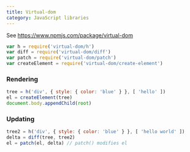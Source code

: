 ```yaml
---
title: Virtual-dom
category: JavaScript libraries
---
```


See <https://www.npmjs.com/package/virtual-dom>

```js
var h = require('virtual-dom/h')
var diff = require('virtual-dom/diff')
var patch = require('virtual-dom/patch')
var createElement = require('virtual-dom/create-element')
```

### Rendering

```js
tree = h('div', { style: { color: 'blue' } }, [ 'hello' ])
el = createElement(tree)
document.body.appendChild(root)
```

### Updating

```js
tree2 = h('div', { style: { color: 'blue' } }, [ 'hello world' ])
delta = diff(tree, tree2)
el = patch(el, delta) // patch() modifies el
```
